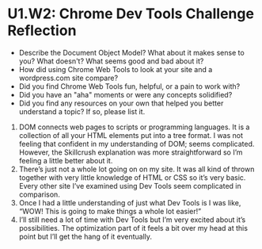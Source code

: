 # U1.W2: Chrome Dev Tools Challenge Reflection

* Describe the Document Object Model? What about it makes sense to you? What doesn't? What seems good and bad about it?
* How did using Chrome Web Tools to look at your site and a wordpress.com site compare?
* Did you find Chrome Web Tools fun, helpful, or a pain to work with?
* Did you have an "aha" moments or were any concepts solidified?
* Did you find any resources on your own that helped you better understand a topic? If so, please list it.

1. DOM connects web pages to scripts or programming languages. It is a collection of all your HTML elements put into a tree format. I was not feeling that confident in my understanding of DOM; seems complicated. However, the Skillcrush explanation was more straightforward so I’m feeling a little better about it. 
2. There’s just not a whole lot going on on my site. It was all kind of thrown together with very little knowledge of HTML or CSS so it’s very basic. Every other site I’ve examined using Dev Tools seem complicated in comparison. 
3. Once I had a little understanding of just what Dev Tools is I was like, “WOW! This is going to make things a whole lot easier!”
4. I’ll still need a lot of time with Dev Tools but I’m very excited about it’s possibilities. The optimization part of it feels a bit over my head at this point but I’ll get the hang of it eventually. 